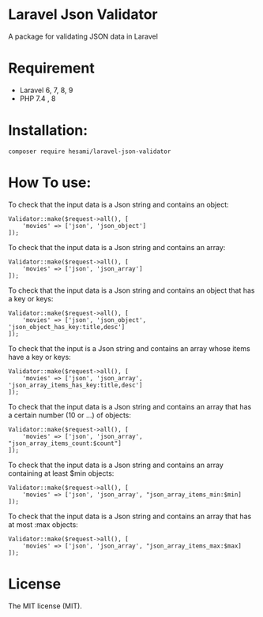# Laravel Json Validator
A package for validating JSON data in Laravel

# Requirement
* Laravel 6, 7, 8, 9
* PHP 7.4 , 8


# Installation:
```
composer require hesami/laravel-json-validator
```


# How To use:

To check that the input data is a Json string and contains an object:
```
Validator::make($request->all(), [
    'movies' => ['json', 'json_object']
]);
```


To check that the input data is a Json string and contains an array:
```
Validator::make($request->all(), [
    'movies' => ['json', 'json_array']
]);
```


To check that the input data is a Json string and contains an object that has a key or keys:
```
Validator::make($request->all(), [
    'movies' => ['json', 'json_object', 'json_object_has_key:title,desc']
]);
```


To check that the input is a Json string and contains an array whose items have a key or keys:
```
Validator::make($request->all(), [
    'movies' => ['json', 'json_array', 'json_array_items_has_key:title,desc']
]);
```


To check that the input data is a Json string and contains an array that has a certain number (10 or ...) of objects:
```
Validator::make($request->all(), [
    'movies' => ['json', 'json_array', "json_array_items_count:$count"]
]);
```


To check that the input data is a Json string and contains an array containing at least $min objects:
```
Validator::make($request->all(), [
    'movies' => ['json', 'json_array', "json_array_items_min:$min]
]);
```


To check that the input data is a Json string and contains an array that has at most :max objects:
```
Validator::make($request->all(), [
    'movies' => ['json', 'json_array', "json_array_items_max:$max]
]);
```


# License
The MIT license (MIT).
